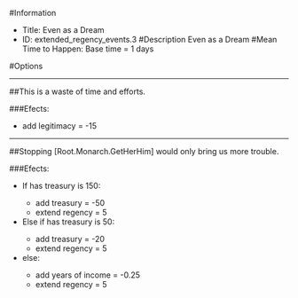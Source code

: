 #Information
 - Title: Even as a Dream
 - ID: extended_regency_events.3
#Description
Even as a Dream
#Mean Time to Happen:
Base time = 1 days

#Options

___
##This is a waste of time and efforts.

###Efects:<ul><li>add legitimacy = -15</li></ul>

___
##Stopping [Root.Monarch.GetHerHim] would only bring us more trouble.

###Efects:<ul><li>If has treasury is 150:</li><ul><li>add treasury = -50</li><li>extend regency = 5</li></ul><li>Else if has treasury is 50:</li><ul><li>add treasury = -20</li><li>extend regency = 5</li></ul><li>else:</li><ul><li>add years of income = -0.25</li><li>extend regency = 5</li></ul></ul>
